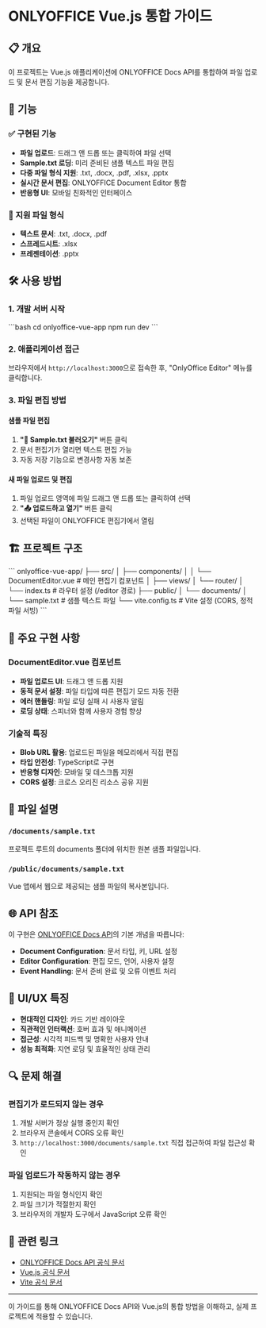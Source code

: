 # ONLYOFFICE Vue.js 통합 가이드

## 📋 개요

이 프로젝트는 Vue.js 애플리케이션에 ONLYOFFICE Docs API를 통합하여 파일 업로드 및 문서 편집 기능을 제공합니다.

## 🚀 기능

### ✅ 구현된 기능
- **파일 업로드**: 드래그 앤 드롭 또는 클릭하여 파일 선택
- **Sample.txt 로딩**: 미리 준비된 샘플 텍스트 파일 편집
- **다중 파일 형식 지원**: .txt, .docx, .pdf, .xlsx, .pptx
- **실시간 문서 편집**: ONLYOFFICE Document Editor 통합
- **반응형 UI**: 모바일 친화적인 인터페이스

### 🎯 지원 파일 형식
- **텍스트 문서**: .txt, .docx, .pdf
- **스프레드시트**: .xlsx
- **프레젠테이션**: .pptx

## 🛠️ 사용 방법

### 1. 개발 서버 시작
\`\`\`bash
cd onlyoffice-vue-app
npm run dev
\`\`\`

### 2. 애플리케이션 접근
브라우저에서 `http://localhost:3000`으로 접속한 후, "OnlyOffice Editor" 메뉴를 클릭합니다.

### 3. 파일 편집 방법

#### 샘플 파일 편집
1. **"📄 Sample.txt 불러오기"** 버튼 클릭
2. 문서 편집기가 열리면 텍스트 편집 가능
3. 자동 저장 기능으로 변경사항 자동 보존

#### 새 파일 업로드 및 편집
1. 파일 업로드 영역에 파일 드래그 앤 드롭 또는 클릭하여 선택
2. **"📤 업로드하고 열기"** 버튼 클릭
3. 선택된 파일이 ONLYOFFICE 편집기에서 열림

## 🏗️ 프로젝트 구조

\`\`\`
onlyoffice-vue-app/
├── src/
│   ├── components/
│   │   └── DocumentEditor.vue    # 메인 편집기 컴포넌트
│   ├── views/
│   └── router/
│       └── index.ts              # 라우터 설정 (/editor 경로)
├── public/
│   └── documents/
│       └── sample.txt            # 샘플 텍스트 파일
└── vite.config.ts                # Vite 설정 (CORS, 정적 파일 서빙)
\`\`\`

## 🔧 주요 구현 사항

### DocumentEditor.vue 컴포넌트
- **파일 업로드 UI**: 드래그 앤 드롭 지원
- **동적 문서 설정**: 파일 타입에 따른 편집기 모드 자동 전환
- **에러 핸들링**: 파일 로딩 실패 시 사용자 알림
- **로딩 상태**: 스피너와 함께 사용자 경험 향상

### 기술적 특징
- **Blob URL 활용**: 업로드된 파일을 메모리에서 직접 편집
- **타입 안전성**: TypeScript로 구현
- **반응형 디자인**: 모바일 및 데스크톱 지원
- **CORS 설정**: 크로스 오리진 리소스 공유 지원

## 📁 파일 설명

### `/documents/sample.txt`
프로젝트 루트의 documents 폴더에 위치한 원본 샘플 파일입니다.

### `/public/documents/sample.txt`
Vue 앱에서 웹으로 제공되는 샘플 파일의 복사본입니다.

## 🌐 API 참조

이 구현은 [ONLYOFFICE Docs API](https://api.onlyoffice.com/docs/docs-api/get-started/basic-concepts/)의 기본 개념을 따릅니다:

- **Document Configuration**: 문서 타입, 키, URL 설정
- **Editor Configuration**: 편집 모드, 언어, 사용자 설정
- **Event Handling**: 문서 준비 완료 및 오류 이벤트 처리

## 🎨 UI/UX 특징

- **현대적인 디자인**: 카드 기반 레이아웃
- **직관적인 인터랙션**: 호버 효과 및 애니메이션
- **접근성**: 시각적 피드백 및 명확한 사용자 안내
- **성능 최적화**: 지연 로딩 및 효율적인 상태 관리

## 🔍 문제 해결

### 편집기가 로드되지 않는 경우
1. 개발 서버가 정상 실행 중인지 확인
2. 브라우저 콘솔에서 CORS 오류 확인
3. `http://localhost:3000/documents/sample.txt` 직접 접근하여 파일 접근성 확인

### 파일 업로드가 작동하지 않는 경우
1. 지원되는 파일 형식인지 확인
2. 파일 크기가 적절한지 확인
3. 브라우저의 개발자 도구에서 JavaScript 오류 확인

## 🔗 관련 링크

- [ONLYOFFICE Docs API 공식 문서](https://api.onlyoffice.com/docs/docs-api/)
- [Vue.js 공식 문서](https://vuejs.org/)
- [Vite 공식 문서](https://vitejs.dev/)

---

이 가이드를 통해 ONLYOFFICE Docs API와 Vue.js의 통합 방법을 이해하고, 실제 프로젝트에 적용할 수 있습니다.
